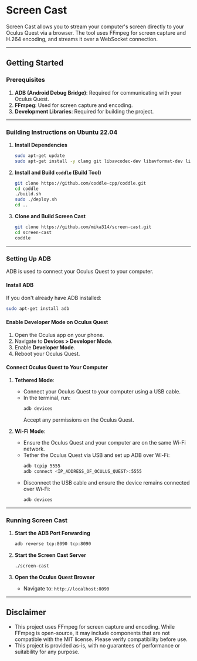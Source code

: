 # Screen Cast

Screen Cast allows you to stream your computer's screen directly to your Oculus Quest via a browser. The tool uses FFmpeg for screen capture and H.264 encoding, and streams it over a WebSocket connection.

---

## **Getting Started**

### **Prerequisites**
1. **ADB (Android Debug Bridge)**: Required for communicating with your Oculus Quest.
2. **FFmpeg**: Used for screen capture and encoding.
3. **Development Libraries**: Required for building the project.

---

### **Building Instructions on Ubuntu 22.04**

1. **Install Dependencies**
   ```bash
   sudo apt-get update
   sudo apt-get install -y clang git libavcodec-dev libavformat-dev libavutil-dev libswresample-dev libx11-dev libxext-dev libxfixes-dev pkg-config
   ```

2. **Install and Build `coddle` (Build Tool)**
   ```bash
   git clone https://github.com/coddle-cpp/coddle.git
   cd coddle
   ./build.sh
   sudo ./deploy.sh
   cd ..
   ```

3. **Clone and Build Screen Cast**
   ```bash
   git clone https://github.com/mika314/screen-cast.git
   cd screen-cast
   coddle
   ```

---

### **Setting Up ADB**

ADB is used to connect your Oculus Quest to your computer.

#### **Install ADB**
If you don't already have ADB installed:
```bash
sudo apt-get install adb
```

#### **Enable Developer Mode on Oculus Quest**
1. Open the Oculus app on your phone.
2. Navigate to **Devices > Developer Mode**.
3. Enable **Developer Mode**.
4. Reboot your Oculus Quest.

#### **Connect Oculus Quest to Your Computer**
1. **Tethered Mode**:
   - Connect your Oculus Quest to your computer using a USB cable.
   - In the terminal, run:
     ```bash
     adb devices
     ```
     Accept any permissions on the Oculus Quest.

2. **Wi-Fi Mode**:
   - Ensure the Oculus Quest and your computer are on the same Wi-Fi network.
   - Tether the Oculus Quest via USB and set up ADB over Wi-Fi:
     ```bash
     adb tcpip 5555
     adb connect <IP_ADDRESS_OF_OCULUS_QUEST>:5555
     ```
   - Disconnect the USB cable and ensure the device remains connected over Wi-Fi:
     ```bash
     adb devices
     ```

---

### **Running Screen Cast**

1. **Start the ADB Port Forwarding**
   ```bash
   adb reverse tcp:8090 tcp:8090
   ```

2. **Start the Screen Cast Server**
   ```bash
   ./screen-cast
   ```

3. **Open the Oculus Quest Browser**
   - Navigate to: `http://localhost:8090`

---

## **Disclaimer**

- This project uses FFmpeg for screen capture and encoding. While FFmpeg is open-source, it may include components that are not compatible with the MIT license. Please verify compatibility before use.
- This project is provided as-is, with no guarantees of performance or suitability for any purpose.
